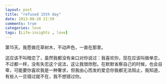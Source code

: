 ```yaml
---
layout: post
title: "refused 15th day"
date: 2013-08-28 21:59
comments: true
categories: love
tags: [Life-insights , love]
---
```

第15天。我愿做花草树木，不动声色，一直在那里。
<!--more-->
这应该不叫暗恋了，虽然我都没有亲口对你说过：我喜欢你，现在应该叫做单恋，不过都一样，没有失恋这个说法，这让我很欣慰。在默默省察自己的时候，也会自卑，可能要你喜欢我是一种奢求，但我由心而发的爱恋你我都无法阻止，我知道，有些人一旦错过就不在，我不想错过你。